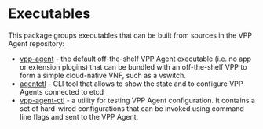 # Executables

This package groups executables that can be built from sources in the VPP 
Agent repository:

- [vpp-agent](vpp-agent/main.go) - the default off-the-shelf VPP Agent 
  executable (i.e. no app or extension plugins) that can be bundled with
  an off-the-shelf VPP to form a simple cloud-native VNF,
  such as a vswitch.
- [agentctl](agentctl/agentctl.go) - CLI tool that allows to show
  the state and to configure VPP Agents connected to etcd
- [vpp-agent-ctl](vpp-agent-ctl) - a utility for testing VPP
  Agent configuration. It contains a set of hard-wired configurations
  that can be invoked using command line flags and sent to the VPP Agent.